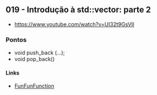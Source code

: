 ## 019 - Introdução à std::vector: parte 2

- https://www.youtube.com/watch?v=UI32t9GsVII

### Pontos
- void push_back (...);
- void pop_back()

#### Links
- [FunFunFunction](https://www.youtube.com/channel/UCO1cgjhGzsSYb1rsB4bFe4Q)
